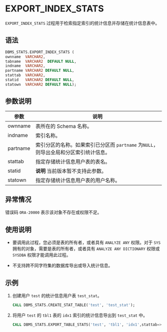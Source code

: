 EXPORT_INDEX_STATS 
=======================================

`EXPORT_INDEX_STATS` 过程用于检索指定索引的统计信息并存储在统计信息表中。

语法 
-----------------------

```sql
DBMS_STATS.EXPORT_INDEX_STATS (
ownname  VARCHAR2,
tabname  VARCHAR2  DEFAULT NULL, 
indname  VARCHAR2, 
partname VARCHAR2 DEFAULT NULL,
stattab  VARCHAR2, 
statid   VARCHAR2 DEFAULT NULL,
statown  VARCHAR2 DEFAULT NULL);
```



参数说明 
-------------------------



|    参数    |                         说明                          |
|----------|-----------------------------------------------------|
| ownname  | 表所在的 Schema 名称。                                     |
| indname  | 索引名称。                                               |
| partname | 索引分区的名称。如果索引已分区而 `partname` 为`NULL`，则导出全局和分区索引统计信息。 |
| stattab  | 指定存储统计信息用户表的表名。                                     |
| statid   | **说明** 当前版本暂不支持此参数。                                 |
| statown  | 指定存储统计信息用户表的用户名称。                                   |



异常情况 
-------------------------

错误码 `ORA-20000` 表示该对象不存在或权限不足。

使用说明 
-------------------------

* 要调用此过程，您必须是表的所有者，或者具有 `ANALYZE ANY` 权限。对于 `SYS` 拥有的对象，需要是表的所有者，或者具有 `ANALYZE ANY DICTIONARY` 权限或 `SYSDBA` 权限才能调用此过程。

  

* 不支持跨不同字符集的数据库导出或导入统计信息。

  




示例 
-----------------------

1. 创建用户 `test` 的统计信息用户表 `test_stat`。

   ```sql
   CALL DBMS_STATS.CREATE_STAT_TABLE('test', 'test_stat');
   ```

   

2. 将用户 `test` 的 `tbl1` 表的 `idx1` 索引的统计信息导出到 `test_stat` 中。

   ```sql
   CALL DBMS_STATS.EXPORT_TABLE_STATS('test', 'tbl1', 'idx1',stattab=>'test_stat', statown=>'test');
   ```

   



